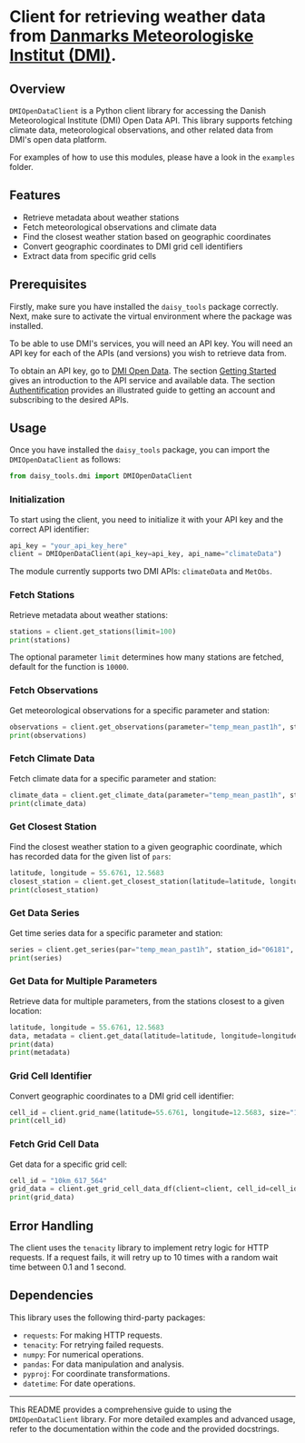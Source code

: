 # Client for retrieving weather data from [Danmarks Meteorologiske Institut (DMI)](https://www.dmi.dk/frie-data).

## Overview

`DMIOpenDataClient` is a Python client library for accessing the Danish Meteorological Institute (DMI) Open Data API. This library supports fetching climate data, meteorological observations, and other related data from DMI's open data platform.

For examples of how to use this modules, please have a look in the `examples` folder.

## Features

- Retrieve metadata about weather stations
- Fetch meteorological observations and climate data
- Find the closest weather station based on geographic coordinates
- Convert geographic coordinates to DMI grid cell identifiers
- Extract data from specific grid cells

## Prerequisites 
Firstly, make sure you have installed the `daisy_tools` package correctly. Next, make sure to activate the virtual environment where the package was installed. 

To be able to use DMI's services, you will need an API key. You will need an API key for each of the APIs (and versions) you wish to retrieve data from. 

To obtain an API key, go to [DMI Open Data](https://opendatadocs.dmi.govcloud.dk/DMIOpenData). The section [Getting Started](https://opendatadocs.dmi.govcloud.dk/en/Getting_Started) gives an introduction to the API service and available data. The section [Authentification](https://opendatadocs.dmi.govcloud.dk/en/Authentication) provides an illustrated guide to getting an account and subscribing to the desired APIs. 

## Usage

Once you have installed the `daisy_tools` package, you can import the `DMIOpenDataClient` as follows:

```python
from daisy_tools.dmi import DMIOpenDataClient
```

### Initialization

To start using the client, you need to initialize it with your API key and the correct API identifier:

```python
api_key = "your_api_key_here"
client = DMIOpenDataClient(api_key=api_key, api_name="climateData")
```

The module currently supports two DMI APIs: `climateData` and `MetObs`.

### Fetch Stations

Retrieve metadata about weather stations:

```python
stations = client.get_stations(limit=100)
print(stations)
```

The optional parameter `limit` determines how many stations are fetched, default for the function is `10000`.

### Fetch Observations

Get meteorological observations for a specific parameter and station:

```python
observations = client.get_observations(parameter="temp_mean_past1h", station_id="06181", from_time="2022-01-01T00:00:00Z", to_time="2022-01-02T00:00:00Z")
print(observations)
```

### Fetch Climate Data

Fetch climate data for a specific parameter and station:

```python
climate_data = client.get_climate_data(parameter="temp_mean_past1h", station_id="06181", from_time="2022-01-01T00:00:00Z", to_time="2022-01-02T00:00:00Z", time_resolution="hour")
print(climate_data)
```

### Get Closest Station

Find the closest weather station to a given geographic coordinate, which has recorded data for the given list of `pars`:

```python
latitude, longitude = 55.6761, 12.5683
closest_station = client.get_closest_station(latitude=latitude, longitude=longitude, pars=["temp_mean_past1h"])
print(closest_station)
```

### Get Data Series

Get time series data for a specific parameter and station:

```python
series = client.get_series(par="temp_mean_past1h", station_id="06181", timeres="hour")
print(series)
```

### Get Data for Multiple Parameters

Retrieve data for multiple parameters, from the stations closest to a given location:

```python
latitude, longitude = 55.6761, 12.5683
data, metadata = client.get_data(latitude=latitude, longitude=longitude, timeres="hour", pars=["temp_mean_past1h", "precip_past1h"])
print(data)
print(metadata)
```

### Grid Cell Identifier

Convert geographic coordinates to a DMI grid cell identifier:

```python
cell_id = client.grid_name(latitude=55.6761, longitude=12.5683, size="10km")
print(cell_id)
```

### Fetch Grid Cell Data

Get data for a specific grid cell:

```python
cell_id = "10km_617_564"
grid_data = client.get_grid_cell_data_df(client=client, cell_id=cell_id, param_name="temp_mean_past1h", spatial_res="10km", temporal_res="hour")
print(grid_data)
```

## Error Handling

The client uses the `tenacity` library to implement retry logic for HTTP requests. If a request fails, it will retry up to 10 times with a random wait time between 0.1 and 1 second.

## Dependencies 

This library uses the following third-party packages:

- `requests`: For making HTTP requests.
- `tenacity`: For retrying failed requests.
- `numpy`: For numerical operations.
- `pandas`: For data manipulation and analysis.
- `pyproj`: For coordinate transformations.
- `datetime`: For date operations.

---

This README provides a comprehensive guide to using the `DMIOpenDataClient` library. For more detailed examples and advanced usage, refer to the documentation within the code and the provided docstrings.